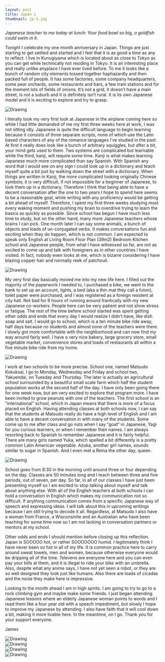 ```yaml
---
layout: post
title: Japan 1
thumbnail: jp-1.jpg
---
```

*Japanese teacher to me today at lunch: Your food bowl so big, a goldfish could swim in it.*

Tonight I celebrate my one month anniversary in Japan. Things are just starting to get settled and started and I feel that it is as good a time as any to reflect. I live in Kunugiyama which is located about as close to Tokyo as you can get while technically not residing in Tokyo. It is an interesting place and really unlike anyplace I have ever lived before. To me it looks like a bunch of random city elements tossed together haphazardly and then packed full of people. It has some factories, some company headquarters, some pear orchards, some restaurants and bars, a few train stations and for the moment lots of fields of onions. It’s not a grid, it doesn’t have a main street, is not a suburb and it is definitely isn’t rural. It is its own Japanese model and it is exciting to explore and try to grasp.

<div class="post-image-container-right"><img class="post-image" src="{{ site.url }}/assets/img/posts/jp-j1/jp-j1-1.jpg" alt="Drawing"></div>

I literally took my very first look at Japanese in the airplane coming here so while I had little demanded of me my first three weeks here at work, I was not sitting idly. Japanese is quite the difficult language to begin learning because it consists of three separate scripts, none of which use the Latin based characters of any of the romance languages I’ve studied in the past. At first it really does look like a bunch of arbitrary squiggles, but after a bit, your mind gets used to them. Two systems are complicated but learnable while the third, kanji, will require some time. Kanji is what makes learning Japanese much more complicated than say Spanish. With Spanish any word that I would see on any sign I could look up in a dictionary and teach myself quite a bit just by walking down the street with a dictionary. When things are written in Kanji, the more complicated looking originally Chinese symbols; it is very difficult, if not impossible for a beginner of Japanese, to look them up in a dictionary. Therefore I think that being able to have a decent conversation after the one to two years I hope to spend here seems to be a reasonable goal, while writing with any proficiency would be getting a bit ahead of myself. Therefore, I spent my first three weeks studying most every waking moment and pushing my brain to overdrive trying to learn the basics as quickly as possible. Since school has begun I have much less time to study, but on the other hand, many more Japanese teachers whose brains I can pick. One month later I can say some animals, a bunch of objects and loads of un-conjugated verbs. It makes conversations fun and exciting when they do happen, which is not common. I am expected to speak only English at Living Room Floor Plan (39m2) Bedroom Kitchen school and Japanese people, from what I have witnessed so far, are not as excited to come up and talk with foreigners as in other countries I have visited. In fact, nobody even looks at me, which is bizarre considering I have blazing copper hair and normally reek of patchouli.

<div class="post-image-container"><img class="post-image" src="{{ site.url }}/assets/img/posts/jp-j1/jp-j1-2.jpg" alt="Drawing"></div>

My very first day basically moved me into my new life here. I filled out the majority of the paperwork I needed to, I purchased a bike, we went to the bank to set up an account, lights, a bed (aka a thin mat they call a futon), toilet paper were purchased, and I was registered as a foreign resident at city hall. Not bad for 9 hours of running around frantically with my new Japanese co-workers. People here can be very patient and not show stress or fatigue. The rest of the time before school started was spent getting other odds and ends that every day I would realize I didn’t have, like dish soap and salt. I would go to school, which is a ten minute bike ride away, half days because no students and almost none of the teachers were there. I slowly got more comfortable with the neighborhood and can now find my way around fairly well. I have a very nice bakery, large grocery store, small vegetable market, convenience stores and loads of restaurants all within a five minute bike ride from my home.

<div class="post-image-container"><img class="post-image" src="{{ site.url }}/assets/img/posts/jp-j1/jp-j1-3.jpg" alt="Drawing"></div>

I work at two schools to be more precise. School one, named Matsudo Kokuksai, I go to Monday, Wednesday and Friday and school two, Yakuendai, on Tuesday and Thursday. The later is actually an agricultural school surrounded by a beautiful small scale farm which half the student population works at the second half of the day. I have only been going there for one week now, but am very excited to explore that program more. I have been invited to grow peanuts with one of the teachers. The first school is an “international” school, which in Japan means that there is more of a focus placed on English. Having attending classes at both schools now, I can say that the students at Matsudo really do have a high level of English and I am able to have a decent conversation in with many of the students. Some come up to me after class and go nuts when I say “goat” in Japanese, Yagi for you curious learners, or when I remember their names. I am always resorting back to Spanish to remember Japanese and it is fairly helpful. There are many girls named Yuka, which spelled a bit differently is a pretty common Latin American vegetable. Azuka, another girl names, sounds similar to sugar in Spanish. And I even met a Reina the other day, queen.

<div class="post-image-container"><img class="post-image" src="{{ site.url }}/assets/img/posts/jp-j1/jp-j1-4.jpg" alt="Drawing"></div>

School goes from 8:30 in the morning until around three or four depending on the day. Classes are 50 minutes long and I teach between three and five periods, out of seven, per day. So far, in all of our classes I have just been presenting myself so I am excited to stop talking about myself and talk about anything else. With all of the English teachers at both schools I can hold a conversation in English which makes my communication not so difficult. If anything communication comes from a specific Japanese way of speech and expressing ideas. I will talk about this in upcoming writings because I am still trying to decode it all. Regardless, at Matsudo I also have a woman from France, a Wisconsinite and an Australian who have been teaching for some time now so I am not lacking in conversation partners or mentors at my school.

Other odds and ends I should mention before closing up this reflection. Japan is SOOOOO hot, or rather SOOOOOOO humid. I legitimately think I have never been so hot in all of my life. It is common practice here to carry around sweat towels, men and women, because otherwise everyone would be dripping all of the time. 7elevens are everyone here and you can even pay your bills at them, and it is illegal to ride your bike with an umbrella. Also, despite what any anime says, I have not yet seen a robot, or they are so well designed they look just like humans. Also there are loads of cicadas and the noise they make here is impressive.

Looking to the month ahead I am in high spirits. I am going to try to go to a rock climbing gym and maybe make some friends. I just began attending Japanese lessons where an elderly Japanese woman points to words and I read them like a four year old with a speech impediment, but slowly I hope to improve my Japanese by attending. I also have faith that it will cool down a bit, making it more livable here. In the meantime, on I go. Thank you for your support everyone.

James

<div class="post-image-container"><img class="post-image" src="{{ site.url }}/assets/img/posts/jp-j1/jp-j1-5.jpg" alt="Drawing"></div>

<div class="post-image-container"><img class="post-image" src="{{ site.url }}/assets/img/posts/jp-j1/jp-j1-6.jpg" alt="Drawing"></div>

<div class="post-image-container"><img class="post-image" src="{{ site.url }}/assets/img/posts/jp-j1/jp-j1-7.jpg" alt="Drawing"></div>

<div class="post-image-container"><img class="post-image" src="{{ site.url }}/assets/img/posts/jp-j1/jp-j1-8.jpg" alt="Drawing"></div>
